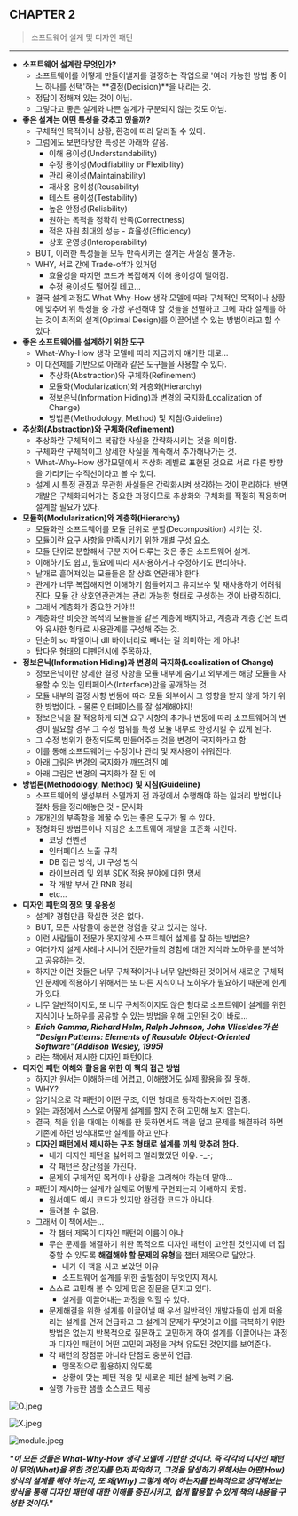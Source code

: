 ## CHAPTER 2

> 소프트웨어 설계 및 디자인 패턴

---

- **소프트웨어 설계란 무엇인가?**
  - 소프트웨어를 어떻게 만들어낼지를 결정하는 작업으로 '여러 가능한 방법 중 어느 하나를 선택'하는 \*\*결정(Decision)\*\*을 내리는 것.
  - 정답이 정해져 있는 것이 아님.
  - 그렇다고 좋은 설계와 나쁜 설계가 구분되지 않는 것도 아님.
- **좋은 설계는 어떤 특성을 갖추고 있을까?**
  - 구체적인 목적이나 상황, 환경에 따라 달라질 수 있다.
  - 그럼에도 보편타당한 특성은 아래와 같음.
    - 이해 용이성(Understandability)
    - 수정 용이성(Modifiability or Flexibility)
    - 관리 용이성(Maintainability)
    - 재사용 용이성(Reusability)
    - 테스트 용이성(Testability)
    - 높은 안정성(Reliability)
    - 원하는 목적을 정확히 만족(Correctness)
    - 적은 자원 최대의 성능 - 효율성(Efficiency)
    - 상호 운영성(Interoperability)
  - BUT, 이러한 특성들을 모두 만족시키는 설계는 사실상 불가능.
  - WHY, 서로 간에 Trade-off가 있거덩
    - 효율성을 따지면 코드가 복잡해져 이해 용이성이 떨어짐.
    - 수정 용이성도 떨어질 테고...
  - 결국 설계 과정도 What-Why-How 생각 모델에 따라 구체적인 목적이나 상황에 맞추어 위 특성들 중 가장 우선해야 할 것들을 선별하고 그에 따라 설계를 하는 것이 최적의 설계(Optimal Design)를 이끌어낼 수 있는 방법이라고 할 수 있다.
- **좋은 소프트웨어를 설계하기 위한 도구**
  - What-Why-How 생각 모델에 따라 지금까지 얘기한 대로...
  - 이 대전제를 기반으로 아래와 같은 도구들을 사용할 수 있다.
    - 추상화(Abstraction)와 구체화(Refinement)
    - 모듈화(Modularization)와 계층화(Hierarchy)
    - 정보은닉(Information Hiding)과 변경의 국지화(Localization of Change)
    - 방법론(Methodology, Method) 및 지침(Guideline)
- **추상화(Abstraction)와 구체화(Refinement)**
  - 추상화란 구체적이고 복잡한 사실을 간략화시키는 것을 의미함.
  - 구체화란 구체적이고 상세한 사실을 계속해서 추가해나가는 것.
  - What-Why-How 생각모델에서 추상화 레벨로 표현된 것으로 서로 다른 방향을 가리키는 수직선이라고 볼 수 있다.
  - 설계 시 특정 관점과 무관한 사실들은 간략화시켜 생각하는 것이 편리하다. 반면 개발은 구체화되어가는 중요한 과정이므로 추상화와 구체화를 적절히 적용하며 설계할 필요가 있다.
- **모듈화(Modularization)와 계층화(Hierarchy)**
  - 모듈화란 소프트웨어를 모듈 단위로 분할(Decomposition) 시키는 것.
  - 모듈이란 요구 사항을 만족시키기 위한 개별 구성 요소.
  - 모듈 단위로 분할해서 구분 지어 다루는 것은 좋은 소프트웨어 설계.
  - 이해하기도 쉽고, 필요에 따라 재사용하거나 수정하기도 편리하다.
  - 낱개로 흩어져있는 모듈들은 잘 상호 연관돼야 한다.
  - 관계가 너무 복잡해지면 이해하기 힘들어지고 유지보수 및 재사용하기 어려워진다. 모듈 간 상호연관관계는 관리 가능한 형태로 구성하는 것이 바람직하다.
  - 그래서 계층화가 중요한 거야!!!
  - 계층화란 비슷한 목적의 모듈들을 같은 계층에 배치하고, 계층과 계층 간은 트리와 유사한 형태로 사용관계를 구성해 주는 것.
  - 단순히 so 파일이나 dll 바이너리로 빼내는 걸 의미하는 게 아냐!
  - 탑다운 형태의 디펜던시에 주목하자.
- **정보은닉(Information Hiding)과 변경의 국지화(Localization of Change)**
  - 정보은닉이란 상세한 결정 사항을 모듈 내부에 숨기고 외부에는 해당 모듈을 사용할 수 있는 인터페이스(Interface)만을 공개하는 것.
  - 모듈 내부의 결정 사항 변동에 따라 모듈 외부에서 그 영향을 받지 않게 하기 위한 방법이다. - 물론 인터페이스를 잘 설계해야지!
  - 정보은닉을 잘 적용하게 되면 요구 사항의 추가나 변동에 따라 소프트웨어의 변경이 필요할 경우 그 수정 범위를 특정 모듈 내부로 한정시킬 수 있게 된다.
  - 그 수정 범위가 한정되도록 만들어주는 것을 변경의 국지화라고 함.
  - 이를 통해 소프트웨어는 수정이나 관리 및 재사용이 쉬워진다.
  - 아래 그림은 변경의 국지화가 깨뜨려진 예
  - 아래 그림은 변경의 국지화가 잘 된 예
- **방법론(Methodology, Method) 및 지침(Guideline)**
  - 소프트웨어의 생성부터 소멸까지 전 과정에서 수행해야 하는 일처리 방법이나 절차 등을 정리해놓은 것 - 문서화
  - 개개인의 부족함을 메꿀 수 있는 좋은 도구가 될 수 있다.
  - 정형화된 방법론이나 지침은 소프트웨어 개발을 표준화 시킨다.
    - 코딩 컨벤션
    - 인터페이스 노출 규칙
    - DB 접근 방식, UI 구성 방식
    - 라이브러리 및 외부 SDK 적용 분야에 대한 명세
    - 각 개발 부서 간 RNR 정리
    - etc...
- **디자인 패턴의 정의 및 유용성**
  - 설계? 경험만큼 확실한 것은 없다.
  - BUT, 모든 사람들이 충분한 경험을 갖고 있지는 않다.
  - 이런 사람들이 전문가 못지않게 소프트웨어 설계를 잘 하는 방법은?
  - 여러가지 설계 사례나 시니어 전문가들의 경험에 대한 지식과 노하우를 분석하고 공유하는 것.
  - 하지만 이런 것들은 너무 구체적이거나 너무 일반화된 것이어서 새로운 구체적인 문제에 적용하기 위해서는 또 다른 지식이나 노하우가 필요하기 때문에 한계가 있다.
  - 너무 일반적이지도, 또 너무 구체적이지도 않은 형태로 소프트웨어 설계를 위한 지식이나 노하우를 공유할 수 있는 방법을 위해 고안된 것이 바로...
  - _**Erich Gamma, Richard Helm, Ralph Johnson, John Vlissides가 쓴 "Design Patterns: Elements of Reusable Object-Oriented Software"(Addison Wesley, 1995)**_
  - 라는 책에서 제시한 디자인 패턴이다.
- **디자인 패턴 이해와 활용을 위한 이 책의 접근 방법**
  - 하지만 원서는 이해하는데 어렵고, 이해했어도 실제 활용을 잘 못해.
  - WHY?
  - 암기식으로 각 패턴이 어떤 구조, 어떤 형태로 동작하는지에만 집중.
  - 읽는 과정에서 스스로 어떻게 설계를 할지 전혀 고민해 보지 않는다.
  - 결국, 책을 읽을 때에는 이해를 한 듯하면서도 책을 덮고 문제를 해결하려 하면 기존에 하던 방식대로만 설계를 하고 만다.
  - **디자인 패턴에서 제시하는 구조 형태로 설계를 끼워 맞추려 한다.**
    - 내가 디자인 패턴을 싫어하고 멀리했었던 이유. -_-;
    - 각 패턴은 장단점을 가진다.
    - 문제의 구체적인 목적이나 상황을 고려해야 하는데 말야...
  - 패턴이 제시하는 설계가 실제로 어떻게 구현되는지 이해하지 못함.
    - 원서에도 예시 코드가 있지만 완전한 코드가 아니다.
    - 돌려볼 수 없음.
  - 그래서 이 책에서는...
    - 각 챕터 제목이 디자인 패턴의 이름이 아냐
    - 무슨 문제를 해결하기 위한 목적으로 디자인 패턴이 고안된 것인지에 더 집중할 수 있도록 **해결해야 할 문제의 유형**을 챕터 제목으로 달았다.
      - 내가 이 책을 사고 보았던 이유
      - 소프트웨어 설계를 위한 출발점이 무엇인지 제시.
    - 스스로 고민해 볼 수 있게 많은 질문을 던지고 있다.
      - 설계를 이끌어내는 과정을 익힐 수 있다.
    - 문제해결을 위한 설계를 이끌어낼 때 우선 일반적인 개발자들이 쉽게 떠올리는 설계를 먼저 언급하고 그 설계의 문제가 무엇이고 이를 극복하기 위한 방법은 없는지 반복적으로 질문하고 고민하게 하여 설계를 이끌어내는 과정과 디자인 패턴이 어떤 고민의 과정을 거쳐 유도된 것인지를 보여준다.
    - 각 패턴의 장점뿐 아니라 단점도 충분히 언급.
      - 맹목적으로 활용하지 않도록
      - 상황에 맞는 패턴 적용 및 새로운 패턴 설계 능력 키움.
    - 실행 가능한 샘플 소스코드 제공

![O.jpeg](https://trello.com/1/cards/60064a68d7825b7e28c04529/attachments/60092bae1be7b06345c113c1/download/O.jpeg)

![X.jpeg](https://trello.com/1/cards/60064a68d7825b7e28c04529/attachments/60092baf8656ae896b968b99/download/X.jpeg)

![module.jpeg](https://trello.com/1/cards/60064a68d7825b7e28c04529/attachments/6009237562f22c658922ba4f/download/module.jpeg)

_**"이 모든 것들은 What-Why-How 생각 모델에 기반한 것이다. 즉 각각의 디자인 패턴이 무엇(What)을 위한 것인지를 먼저 파악하고, 그것을 달성하기 위해서는 어떤(How) 방식의 설계를 해야 하는지, 또 왜(Why) 그렇게 해야 하는지를 반복적으로 생각해보는 방식을 통해 디자인 패턴에 대한 이해를 증진시키고, 쉽게 활용할 수 있게 책의 내용을 구성한 것이다."**_
